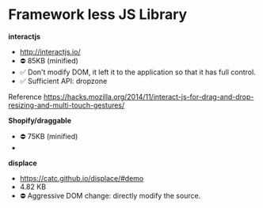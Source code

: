 # Framework less JS Library


__interactjs__
- http://interactjs.io/
- ⛔️ 85KB (minified)
- ✅ Don't modify DOM, it left it to the application so that it has full control.
- ✅ Sufficient API: dropzone

Reference
https://hacks.mozilla.org/2014/11/interact-js-for-drag-and-drop-resizing-and-multi-touch-gestures/

__Shopify/draggable__
- ⛔️ 75KB (minified)
- 

__displace__
- https://catc.github.io/displace/#demo
- 4.82 KB
- ⛔️ Aggressive DOM change: directly modify the source.




